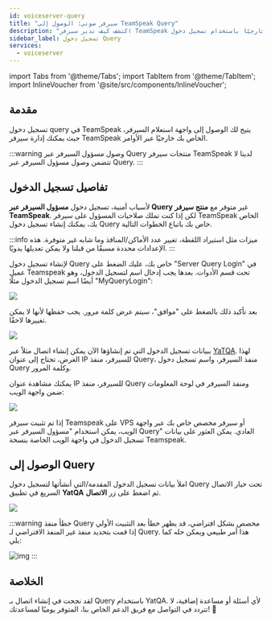 ```yaml
---
id: voiceserver-query
title: "سيرفر صوتي: الوصول إلى TeamSpeak Query"
description: "اكتشف كيف تدير سيرفر TeamSpeak الخاص بك خارجيًا باستخدام تسجيل دخول Query للتحكم والإدارة الفعالة للسيرفر → تعلّم المزيد الآن"
sidebar_label: تسجيل دخول Query
services:
  - voiceserver
---
```


import Tabs from '@theme/Tabs';
import TabItem from '@theme/TabItem';
import InlineVoucher from '@site/src/components/InlineVoucher';

## مقدمة

تسجيل دخول query في TeamSpeak يتيح لك الوصول إلى واجهة استعلام السيرفر، حيث يمكنك إدارة سيرفر TeamSpeak الخاص بك خارجيًا عبر الأوامر.

:::warning وصول مسؤول السيرفر عبر Query
منتجات سيرفر TeamSpeak لدينا لا تتضمن وصول مسؤول السيرفر عبر Query. 
:::

<InlineVoucher />

## تفاصيل تسجيل الدخول

<Tabs>
<TabItem value="Webinterface" label="منتج سيرفر TeamSpeak" default>

لأسباب أمنية، تسجيل دخول **مسؤول السيرفر عبر Query** غير متوفر مع **منتج سيرفر TeamSpeak**. لكن إذا كنت تملك صلاحيات المسؤول على سيرفر TeamSpeak الخاص بك، يمكنك إنشاء تسجيل دخول Query خاص بك باتباع الخطوات التالية.

:::info
ميزات مثل استيراد اللقطة، تغيير عدد الأماكن/المنافذ وما شابه غير متوفرة. هذه الإعدادات محددة مسبقًا من قبلنا ولا يمكن تعديلها يدويًا. 
:::

لإنشاء تسجيل دخول Query خاص بك، عليك الضغط على "Server Query Login" في عميل Teamspeak تحت قسم الأدوات.
بعدها يجب إدخال اسم لتسجيل الدخول، وهو أيضًا اسم تسجيل الدخول مثلًا "MyQueryLogin":

![](https://screensaver01.zap-hosting.com/index.php/s/gMeQtSTkrtRzbk7/preview)

بعد تأكيد ذلك بالضغط على "موافق"، سيتم عرض كلمة مرور. يجب حفظها لأنها لا يمكن تغييرها لاحقًا.

![](https://screensaver01.zap-hosting.com/index.php/s/c7W3mzRMJ4EP23E/preview)

ببيانات تسجيل الدخول التي تم إنشاؤها الآن يمكن إنشاء اتصال مثلاً عبر [YaTQA](https://yat.qa). لهذا الغرض، تحتاج إلى عنوان IP للسيرفر، منفذ Query، منفذ السيرفر، واسم تسجيل دخول Query وكلمة المرور.

يمكنك مشاهدة عنوان IP للسيرفر، منفذ Query ومنفذ السيرفر في لوحة المعلومات ضمن واجهة الويب:

![](https://screensaver01.zap-hosting.com/index.php/s/RGsk8wfBkoCPzA4/preview)

</TabItem>
<TabItem value="self_hosted" label="استضافة ذاتية (VPS/سيرفر مخصص)">

إذا تم تثبيت سيرفر Teamspeak على VPS أو سيرفر مخصص خاص بك عبر واجهة الويب، يمكن استخدام "مسؤول السيرفر عبر Query" العادي. يمكن العثور على بيانات تسجيل الدخول في واجهة الويب الخاصة بنسخة Teamspeak.

</TabItem>
</Tabs>

## الوصول إلى Query

املأ بيانات تسجيل الدخول المقدمة/التي أنشأتها لتسجيل دخول Query تحت خيار الاتصال السريع في تطبيق **YatQA** ثم اضغط على زر **الاتصال**.

![](https://screensaver01.zap-hosting.com/index.php/s/ZaBNRaQxfSjHKwT/download)

:::warning خطأ منفذ Query مخصص
بشكل افتراضي، قد يظهر خطأ بعد التثبيت الأولي إذا قمت بتحديد منفذ غير المنفذ الافتراضي لـ Query. هذا أمر طبيعي ويمكن حله كما يلي:

![img](https://screensaver01.zap-hosting.com/index.php/s/3mofjG5RKPM9yBW/download)
:::

## الخلاصة

لقد نجحت في إنشاء اتصال بـ Query باستخدام YatQA. لأي أسئلة أو مساعدة إضافية، لا تتردد في التواصل مع فريق الدعم الخاص بنا، المتوفر يوميًا لمساعدتك! 🙂

<InlineVoucher />